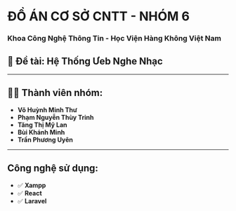 # ĐỒ ÁN CƠ SỞ CNTT - NHÓM 6

### Khoa Công Nghệ Thông Tin - Học Viện Hàng Không Việt Nam

## 📗 Đề tài: Hệ Thống Ưeb Nghe Nhạc

---

## 👨‍💻 Thành viên nhóm:
- **Võ Huỳnh Minh Thư**
- **Phạm Nguyễn Thùy Trinh**
- **Tăng Thị Mỹ Lan**
- **Bùi Khánh Minh**
- **Trần Phương Uyên**

---

## Công nghệ sử dụng:
- ✅ **Xampp**
- ✅ **React**
- ✅ **Laravel**

